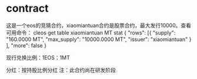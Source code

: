 # contract
这是一个eos的竞猜合约，xiaomiantuan合约是股票合约，最大发行10000。查看可用命令：
cleos get table xiaomiantuan MT stat
{
  "rows": [{
      "supply": "160.0000 MT",
      "max_supply": "10000.0000 MT",
      "issuer": "xiaomiantuan"
    }
  ],
  "more": false
}

现行兑换比例：1EOS：1MT

分红：按持股比例分红
注：此合约尚在研发阶段
